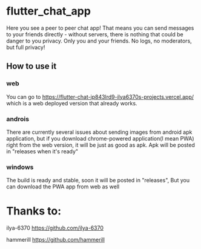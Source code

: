 # flutter_chat_app

Here you see a peer to peer chat app! That means you can send messages to your friends directly - without servers, there is nothing that could be danger to you privacy. Only you and your friends. No logs, no moderators, but full privacy!

## How to use it
### web
You can go to https://flutter-chat-jp843lrd9-ilya6370s-projects.vercel.app/ which is a web deployed version that already works.
### androis
There are currently several issues about sending images from android apk application, but if you download chrome-powered application(I mean PWA) right from the web version, it will be just as good as apk.
Apk will be posted in "releases when it's ready"
### windows
The build is ready and stable, soon it will be posted in "releases", But you can download the PWA app from web as well

# Thanks to:
ilya-6370
https://github.com/ilya-6370

hammerill
https://github.com/hammerill
